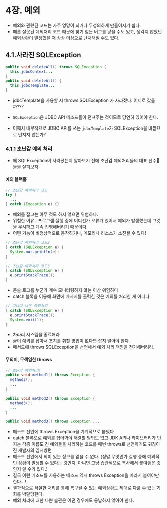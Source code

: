 # 4장. 예외
- 예외와 관련된 코드는 자주 엉망이 되거나 무성의하게 만들어지기 쉽다.
- 때론 잘못된 예외처리 코드 때문에 찾기 힘든 버그를 낳을 수도 있고, 생각지 않았던 예외상황이 발생했을 때 상상 이상으로 난처해질 수도 있다.

## 4.1.사라진 SQLException
```java
public void deleteAll() throws SQLException {
  this.jdbcContext...
}
public void deleteAll() {
  this.jdbcTemplate...
}
```
- jdbcTemplate을 사용할 시 throws SQLException 가 사라졌다. 어디로 갔을까???

- `SQLException`은 JDBC API 메소드들이 던져주는 것이므로 당연히 있어야 한다.
- 어째서 내부적으로 JDBC API를 쓰는 `jdbcTemplate`가 SQLException을 바깥으로 던지지 않는가?
### 4.1.1 초난감 예외 처리
- 왜 SQLException이 사라졌는지 알아보기 전에 초난감 예외처리들의 대표 선수🤾들을 살펴보자
#### 예외 블랙홀
```java
// 초난감 예외처리 코드
try {
  ...
} catch (Exception e) {}
```
- 예외를 잡고는 아무 것도 하지 않으면 위험하다.
- 위험한 이유 : 프로그램 실행 중에 어디선가 오류가 있어서 예외가 발생했는데 그것을 무시하고 계속 진행해버리기 때문이다.
- 어떤 기능이 비정상적으로 동작하거나, 메모리나 리소스가 소진될 수 있다!

```java
// 초난감 예외처리 코드2
} catch (SQLException e) {
  System.out.println(e);
}
```
```java
// 초난감 예외처리 코드3
} catch (SQLException e) {
  e.printStackTrace();
}
```
- 콘솔 로그를 누군가 계속 모니터링하지 않는 이상 위험하다
- catch 블록을 이용해 화면에 메시지를 출력한 것은 예외를 처리한 게 아니다.

```java
// 그나마 나은 예외처리
} catch (SQLException e) {
  e.printStackTrace();
  System.exit(1);
}
```
- 차라리 시스템을 종료해라
- 굳이 예외를 잡아서 조치를 취할 방법이 없다면 잡지 말아야 한다.
- 메서드에 throws SQLException을 선언해서 예외 처리 책임을 전가해버려라.

#### 무의미, 무책임한 throws
```java
// 초난감 예외처리4
public void method1() throws Exception {
  method2();
  ...
}

public void method2() throws Exception {
  method3();
  ...
}

public void method3() throws Exception ...
```
- 메소드 선언에 throws Exception을 기계적으로 붙였다
- catch 블록으로 예외를 잡아봐야 해결할 방법도 없고 JDK API나 라이브러리가 던지는 각종 이름도 긴 예외들을 처리하는 코드를 매번 throws로 선언하기도 귀찮아진 개발자의 임시방편
- 메소드 선언에서 의미 있는 정보를 얻을 수 없다. (정말 무엇인가 실행 중에 예외적인 상황이 발생할 수 있다는 것인지, 아니면 그냥 습관적으로 복사해서 붙여놓은 것인지 알 수가 없다.)
- 결국 이런 메소드를 사용하는 메소드 역시 throws Exception을 따라서 붙여야만 한다…!
- 결과적으로 적절한 처리를 통해 복구될 수 있는 예외상황도 제대로 다룰 수 있는 기회를 박탈당한다.
- 예외 처리에 대한 나쁜 습관은 어떤 경우에도 용납하지 않아야 한다.
